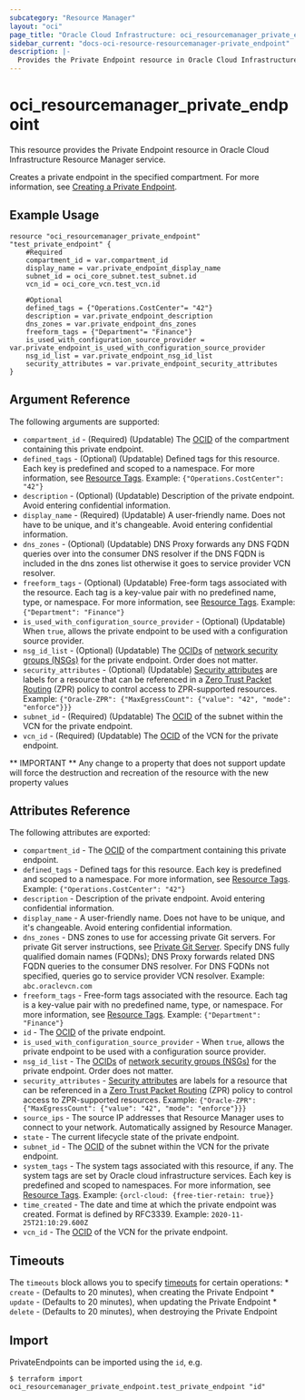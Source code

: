 ```yaml
---
subcategory: "Resource Manager"
layout: "oci"
page_title: "Oracle Cloud Infrastructure: oci_resourcemanager_private_endpoint"
sidebar_current: "docs-oci-resource-resourcemanager-private_endpoint"
description: |-
  Provides the Private Endpoint resource in Oracle Cloud Infrastructure Resource Manager service
---
```


# oci_resourcemanager_private_endpoint
This resource provides the Private Endpoint resource in Oracle Cloud Infrastructure Resource Manager service.

Creates a private endpoint in the specified compartment.
For more information, see
[Creating a Private Endpoint](https://docs.cloud.oracle.com/iaas/Content/ResourceManager/Tasks/create-private-endpoints.htm).


## Example Usage

```hcl
resource "oci_resourcemanager_private_endpoint" "test_private_endpoint" {
	#Required
	compartment_id = var.compartment_id
	display_name = var.private_endpoint_display_name
	subnet_id = oci_core_subnet.test_subnet.id
	vcn_id = oci_core_vcn.test_vcn.id

	#Optional
	defined_tags = {"Operations.CostCenter"= "42"}
	description = var.private_endpoint_description
	dns_zones = var.private_endpoint_dns_zones
	freeform_tags = {"Department"= "Finance"}
	is_used_with_configuration_source_provider = var.private_endpoint_is_used_with_configuration_source_provider
	nsg_id_list = var.private_endpoint_nsg_id_list
	security_attributes = var.private_endpoint_security_attributes
}
```

## Argument Reference

The following arguments are supported:

* `compartment_id` - (Required) (Updatable) The [OCID](https://docs.cloud.oracle.com/iaas/Content/General/Concepts/identifiers.htm) of the compartment containing this private endpoint.
* `defined_tags` - (Optional) (Updatable) Defined tags for this resource. Each key is predefined and scoped to a namespace. For more information, see [Resource Tags](https://docs.cloud.oracle.com/iaas/Content/General/Concepts/resourcetags.htm). Example: `{"Operations.CostCenter": "42"}` 
* `description` - (Optional) (Updatable) Description of the private endpoint. Avoid entering confidential information.
* `display_name` - (Required) (Updatable) A user-friendly name. Does not have to be unique, and it's changeable. Avoid entering confidential information. 
* `dns_zones` - (Optional) (Updatable) DNS Proxy forwards any DNS FQDN queries over into the consumer DNS resolver if the DNS FQDN is included in the dns zones list otherwise it goes to service provider VCN resolver. 
* `freeform_tags` - (Optional) (Updatable) Free-form tags associated with the resource. Each tag is a key-value pair with no predefined name, type, or namespace. For more information, see [Resource Tags](https://docs.cloud.oracle.com/iaas/Content/General/Concepts/resourcetags.htm). Example: `{"Department": "Finance"}` 
* `is_used_with_configuration_source_provider` - (Optional) (Updatable) When `true`, allows the private endpoint to be used with a configuration source provider.
* `nsg_id_list` - (Optional) (Updatable) The [OCIDs](https://docs.cloud.oracle.com/iaas/Content/General/Concepts/identifiers.htm) of [network security groups (NSGs)](https://docs.cloud.oracle.com/iaas/Content/Network/Concepts/networksecuritygroups.htm) for the private endpoint. Order does not matter. 
* `security_attributes` - (Optional) (Updatable) [Security attributes](https://docs.cloud.oracle.com/iaas/Content/zero-trust-packet-routing/zpr-artifacts.htm) are labels for a resource that can be referenced in a [Zero Trust Packet Routing](https://docs.cloud.oracle.com/iaas/Content/zero-trust-packet-routing/overview.htm) (ZPR) policy to control access to ZPR-supported resources.  Example: `{"Oracle-ZPR": {"MaxEgressCount": {"value": "42", "mode": "enforce"}}}` 
* `subnet_id` - (Required) (Updatable) The [OCID](https://docs.cloud.oracle.com/iaas/Content/General/Concepts/identifiers.htm) of the subnet within the VCN for the private endpoint.
* `vcn_id` - (Required) (Updatable) The [OCID](https://docs.cloud.oracle.com/iaas/Content/General/Concepts/identifiers.htm) of the VCN for the private endpoint.


** IMPORTANT **
Any change to a property that does not support update will force the destruction and recreation of the resource with the new property values

## Attributes Reference

The following attributes are exported:

* `compartment_id` - The [OCID](https://docs.cloud.oracle.com/iaas/Content/General/Concepts/identifiers.htm) of the compartment containing this private endpoint.
* `defined_tags` - Defined tags for this resource. Each key is predefined and scoped to a namespace. For more information, see [Resource Tags](https://docs.cloud.oracle.com/iaas/Content/General/Concepts/resourcetags.htm). Example: `{"Operations.CostCenter": "42"}` 
* `description` - Description of the private endpoint. Avoid entering confidential information.
* `display_name` - A user-friendly name. Does not have to be unique, and it's changeable. Avoid entering confidential information. 
* `dns_zones` - DNS zones to use for accessing private Git servers. For private Git server instructions, see [Private Git Server](https://docs.cloud.oracle.com/iaas/Content/ResourceManager/Tasks/private-endpoints.htm#private-git). Specify DNS fully qualified domain names (FQDNs); DNS Proxy forwards related DNS FQDN queries to the consumer DNS resolver. For DNS FQDNs not specified, queries go to service provider VCN resolver. Example: `abc.oraclevcn.com` 
* `freeform_tags` - Free-form tags associated with the resource. Each tag is a key-value pair with no predefined name, type, or namespace. For more information, see [Resource Tags](https://docs.cloud.oracle.com/iaas/Content/General/Concepts/resourcetags.htm). Example: `{"Department": "Finance"}` 
* `id` - The [OCID](https://docs.cloud.oracle.com/iaas/Content/General/Concepts/identifiers.htm) of the private endpoint.
* `is_used_with_configuration_source_provider` - When `true`, allows the private endpoint to be used with a configuration source provider.
* `nsg_id_list` - The [OCIDs](https://docs.cloud.oracle.com/iaas/Content/General/Concepts/identifiers.htm) of [network security groups (NSGs)](https://docs.cloud.oracle.com/iaas/Content/Network/Concepts/networksecuritygroups.htm) for the private endpoint. Order does not matter. 
* `security_attributes` - [Security attributes](https://docs.cloud.oracle.com/iaas/Content/zero-trust-packet-routing/zpr-artifacts.htm) are labels for a resource that can be referenced in a [Zero Trust Packet Routing](https://docs.cloud.oracle.com/iaas/Content/zero-trust-packet-routing/overview.htm) (ZPR) policy to control access to ZPR-supported resources.  Example: `{"Oracle-ZPR": {"MaxEgressCount": {"value": "42", "mode": "enforce"}}}` 
* `source_ips` - The source IP addresses that Resource Manager uses to connect to your network. Automatically assigned by Resource Manager.
* `state` - The current lifecycle state of the private endpoint. 
* `subnet_id` - The [OCID](https://docs.cloud.oracle.com/iaas/Content/General/Concepts/identifiers.htm) of the subnet within the VCN for the private endpoint.
* `system_tags` - The system tags associated with this resource, if any. The system tags are set by Oracle cloud infrastructure services. Each key is predefined and scoped to namespaces. For more information, see [Resource Tags](https://docs.cloud.oracle.com/iaas/Content/General/Concepts/resourcetags.htm). Example: `{orcl-cloud: {free-tier-retain: true}}` 
* `time_created` - The date and time at which the private endpoint was created. Format is defined by RFC3339. Example: `2020-11-25T21:10:29.600Z` 
* `vcn_id` - The [OCID](https://docs.cloud.oracle.com/iaas/Content/General/Concepts/identifiers.htm) of the VCN for the private endpoint.

## Timeouts

The `timeouts` block allows you to specify [timeouts](https://registry.terraform.io/providers/oracle/oci/latest/docs/guides/changing_timeouts) for certain operations:
	* `create` - (Defaults to 20 minutes), when creating the Private Endpoint
	* `update` - (Defaults to 20 minutes), when updating the Private Endpoint
	* `delete` - (Defaults to 20 minutes), when destroying the Private Endpoint


## Import

PrivateEndpoints can be imported using the `id`, e.g.

```
$ terraform import oci_resourcemanager_private_endpoint.test_private_endpoint "id"
```

